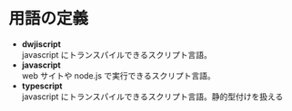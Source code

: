# 用語の定義

- **dwjiscript**  
  javascript にトランスパイルできるスクリプト言語。
- **javascript**  
  web サイトや node.js で実行できるスクリプト言語。
- **typescript**  
  javascript にトランスパイルできるスクリプト言語。静的型付けを扱える
